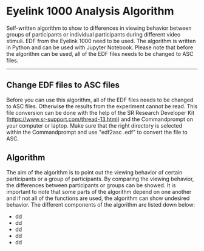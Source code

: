 # Eyelink 1000 Analysis Algorithm
Self-written algorithm to show to differences in viewing behavior between groups of participants or individual participants during different video stimuli. EDF from the Eyelink 1000 need to be used. The algorithm is written in Python and can be used with Jupyter Notebook. Please note that before the algorithm can be used, all of the EDF files needs to be changed to ASC files.

---------------
## Change EDF files to ASC files
Before you can use this algorithm, all of the EDF files needs to be changed to ASC files. Otherwise the results from the experiment cannot be read. This file conversion can be done with the help of the SR Research Developer Kit (https://www.sr-support.com/thread-13.html) and the Commandprompt on your computer or laptop. Make sure that the right directory is selected within the Commandprompt and use "edf2asc <filename>.edf" to convert the file to ASC.

## Algorithm
The aim of the algorithm is to point out the viewing behavior of certain participants or a group of participants. By comparing the viewing behavior, the differences between participants or groups can be showed. It is important to note that some parts of the algorithm depend on one another and if not all of the functions are used, the algorithm can show undesired behavior. The different components of the algorithm are listed down below:
  - dd
  - dd
  - dd
  - dd
  - dd
